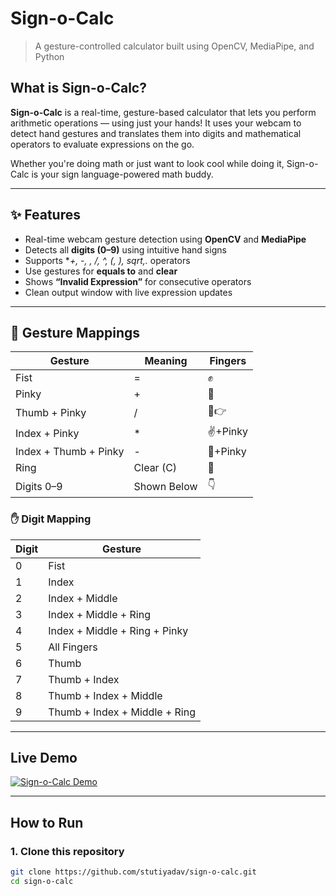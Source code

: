# Sign-o-Calc
> A gesture-controlled calculator built using OpenCV, MediaPipe, and Python


## What is Sign-o-Calc?

**Sign-o-Calc** is a real-time, gesture-based calculator that lets you perform arithmetic operations — using just your hands! It uses your webcam to detect hand gestures and translates them into digits and mathematical operators to evaluate expressions on the go.

Whether you're doing math or just want to look cool while doing it, Sign-o-Calc is your sign language-powered math buddy.

---

## ✨ Features

- Real-time webcam gesture detection using **OpenCV** and **MediaPipe**
- Detects all **digits (0–9)** using intuitive hand signs
- Supports **+, -, *, /, ^, (, ), sqrt,.** operators
- Use gestures for **equals to** and **clear**
- Shows **“Invalid Expression”** for consecutive operators
- Clean output window with live expression updates

---

## 🧠 Gesture Mappings

| Gesture | Meaning | Fingers |
|--------|---------|---------|
| Fist | = | ✊ |
| Pinky | + | 🤙 |
| Thumb + Pinky | / | 🤙👉 |
| Index + Pinky | * | ✌️+Pinky |
| Index + Thumb + Pinky | - | 🤟+Pinky |
| Ring | Clear (C) | 💍 |
| Digits 0–9 | Shown Below | 👇 |

### ✋ Digit Mapping
| Digit | Gesture |
|-------|---------|
| 0 | Fist |
| 1 | Index |
| 2 | Index + Middle |
| 3 | Index + Middle + Ring |
| 4 | Index + Middle + Ring + Pinky |
| 5 | All Fingers |
| 6 | Thumb |
| 7 | Thumb + Index |
| 8 | Thumb + Index + Middle |
| 9 | Thumb + Index + Middle + Ring |

---

## Live Demo

[![Sign-o-Calc Demo](https://img.youtube.com/vi/your_video_id/0.jpg)](https://youtu.be/your_video_id)

---

## How to Run

### 1. Clone this repository
```bash
git clone https://github.com/stutiyadav/sign-o-calc.git
cd sign-o-calc
